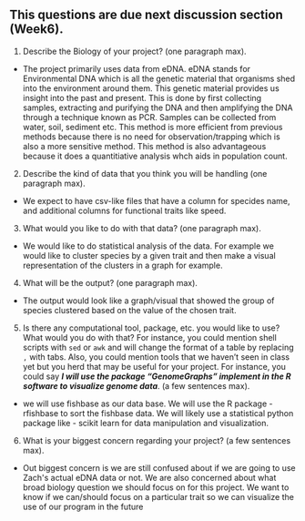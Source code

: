 ## This questions are due next discussion section (Week6).

1. Describe the Biology of your project? (one paragraph max).  
- The project primarily uses data from eDNA. eDNA stands for Environmental DNA which is all the genetic material that organisms shed into the environment around them. This genetic material provides us insight into the past and present. This is done by first collecting samples, extracting and purifying the DNA and then amplifying the DNA through a technique known as PCR. Samples can be collected from water, soil, sediment etc. This method is more efficient from previous methods because there is no need for observation/trapping which is also a more sensitive method. This method is also advantageous because it does a quantitiative analysis whch aids in population count.

2. Describe the kind of data that you think you will be handling (one paragraph max).  
- We expect to have csv-like files that have a column for specides name, and additional columns for functional traits like speed.

3. What would you like to do with that data? (one paragraph max).  
- We would like to do statistical analysis of the data. For example we would like to cluster species by a given trait and then make a visual representation of the clusters in a graph for example.

4. What will be the output? (one paragraph max).  
- The output would look like a graph/visual that showed the group of species clustered based on the value of the chosen trait.

5. Is there any computational tool, package, etc. you would like to use? What would you do with that? For instance, you could mention shell scripts with `sed` or `awk` and will change the format of a table by replacing `,` with tabs. 
Also, you could mention tools that we haven’t seen in class yet but you herd that may be useful for your project. 
For instance, you could say 
***I will use the package “GenomeGraphs” implement in the R software to visualize genome data***. (a few sentences max).  
- we will use fishbase as our data base. We will use the R package - rfishbase to sort the fishbase data. We will likely use a statistical python package like - scikit learn for data manipulation and visualization.

6. What is your biggest concern regarding your project? (a few sentences max).
- Out biggest concern is we are still confused about if we are going to use Zach's actual eDNA data or not. We are also concerned about what broad biology question we should focus on for this project. We want to know if we can/should focus on a particular trait so we can visualize the use of our program in the future
